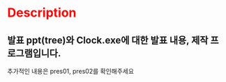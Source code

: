 <span style = "color:red">Description</span>
===================================================
발표 ppt(tree)와 Clock.exe에 대한 발표 내용, 제작 프로그램입니다.
------------------------------------------------------------------
추가적인 내용은 pres01, pres02를 확인해주세요
